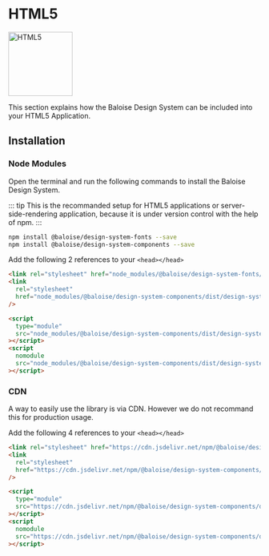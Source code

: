 # HTML5

<img style="width: 128px;" src="https://cdn.iconscout.com/icon/free/png-512/html5-10-569380.png" data-origin="https://cdn.iconscout.com/icon/free/png-512/html5-10-569380.png" alt="HTML5">

This section explains how the Baloise Design System can be included into your HTML5 Application.

## Installation

### Node Modules

Open the terminal and run the following commands to install the Baloise Design System.

::: tip
This is the recommanded setup for HTML5 applications or server-side-rendering application, because it is under version control with the help of npm.
:::

```bash
npm install @baloise/design-system-fonts --save
npm install @baloise/design-system-components --save
```

Add the following 2 references to your `<head></head>`

```html
<link rel="stylesheet" href="node_modules/@baloise/design-system-fonts/lib/fonts.cdn.css" />
<link
  rel="stylesheet"
  href="node_modules/@baloise/design-system-components/dist/design-system-components/design-system-components.css"
/>

<script
  type="module"
  src="node_modules/@baloise/design-system-components/dist/design-system-components/design-system-components.esm.js"
></script>
<script
  nomodule
  src="node_modules/@baloise/design-system-components/dist/design-system-components/design-system-components.js"
></script>
```

### CDN

A way to easily use the library is via CDN. However we do not recommand this for production usage.

Add the following 4 references to your `<head></head>`

```html
<link rel="stylesheet" href="https://cdn.jsdelivr.net/npm/@baloise/design-system-fonts/lib/fonts.cdn.css" />
<link
  rel="stylesheet"
  href="https://cdn.jsdelivr.net/npm/@baloise/design-system-components/dist/design-system-components/design-system-components.css"
/>

<script
  type="module"
  src="https://cdn.jsdelivr.net/npm/@baloise/design-system-components/dist/design-system-components/design-system-components.esm.js"
></script>
<script
  nomodule
  src="https://cdn.jsdelivr.net/npm/@baloise/design-system-components/dist/design-system-components/design-system-components.js"
></script>
```
